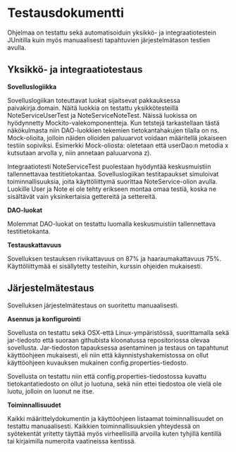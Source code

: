 # Testausdokumentti
Ohjelmaa on testattu sekä automatisoiduin yksikkö- ja integraatiotestein JUnitilla kuin myös manuaalisesti tapahtuvien järjestelmätason testien avulla.

## Yksikkö- ja integraatiotestaus

**Sovelluslogiikka**

Sovelluslogiikan toteuttavat luokat sijaitsevat pakkauksessa paivakirja.domain. Näitä luokkia on testattu yksikkötesteillä NoteServiceUserTest ja NoteServiceNoteTest. Näissä luokissa on hyödynnetty Mockito-valekomponentteja. Kun tetstejä tarkastellaan tästä näkökulmasta niin DAO-luokkien tekemien tietokantahakujen tilalla on ns. Mock-olioita, jolloin näiden olioiden paluuarvot voidaan määritellä jokaiseen testiin sopiviksi. Esimerkki Mock-oliosta: oletetaan että userDao:n metodia x kutsutaan arvolla y, niin annetaan paluuarvona z).

Integraatiotesti NoteServiceTest puolestaan hyödyntää keskusmuistiin tallennettavaa testitietokantaa. Sovelluslogiikan testitapaukset simuloivat toiminnallisuuksia, joita käyttöliittymä suorittaa NoteService-olion avulla. Luokille User ja Note ei ole tehty erikseen montaa omaa testiä, koska ne sisältävät vain yksinkertaisia gettereitä ja settereitä.

**DAO-luokat**

Molemmat DAO-luokat on testattu luomalla keskusmuistiin tallennettava testitietokanta.

**Testauskattavuus**

Sovelluksen testauksen rivikattavuus on 87% ja haaraumakattavuus 75%. Käyttöliittymää ei sisällytetty testeihin, kurssin ohjeiden mukaisesti.

## Järjestelmätestaus

Sovelluksen järjestelmätestaus on suoritettu manuaalisesti.

**Asennus ja konfigurointi**

Sovellusta on testattu sekä OSX-että Linux-ympäristössä, suorittamalla sekä jar-tiedosto että suoraan githubista kloonatussa repositoriossa olevaa sovellusta. Jar-tiedoston tapauksessa asentaminen ja testaus on tapahtunut käyttöohjeen mukaisesti, eli niin että käynnistyshakemistossa on ollut käyttöohjeen kuvauksen mukainen config.properties-tiedosto.

Sovellusta on testattu niin että config.properties-tiedostossa kuvattu tietokantatiedosto on ollut jo luotuna, sekä niin ettei tiedostoa ole vielä ole luotu, jolloin on luonut ne itse.

**Toiminnallisuudet**

Kaikki määrittelydokumentin ja käyttöohjeen listaamat toiminnallisuudet on testattu manuaalisesti. Kaikkien toiminnallisuuksien yhteydessä on syötekentät yritetty täyttää myös virheellisillä arvoilla kuten tyhjillä kentillä tai kirjaimilla numeroita vaatineissa kentissä.



